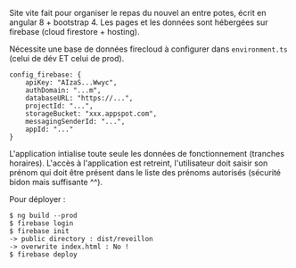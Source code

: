 

Site vite fait pour organiser le repas du nouvel an entre potes, écrit en angular 8 + bootstrap 4.
Les pages et les données sont hébergées sur firebase (cloud firestore + hosting).

Nécessite une base de données firecloud à configurer dans `environment.ts` (celui de dév ET celui de prod).

```
config_firebase: {
    apiKey: "AIzaS...Wwyc",
    authDomain: "...m",
    databaseURL: "https://...",
    projectId: "...",
    storageBucket: "xxx.appspot.com",
    messagingSenderId: "...",
    appId: "..."
}
```

L'application intialise toute seule les données de fonctionnement (tranches horaires).
L'accès à l'application est retreint, l'utilisateur doit saisir son prénom qui doit
être présent dans le liste des prénoms autorisés (sécurité bidon mais suffisante ^^).

Pour déployer :

```
$ ng build --prod
$ firebase login
$ firebase init
-> public directory : dist/reveillon
-> overwrite index.html : No !
$ firebase deploy
```
